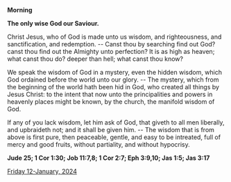 **Morning**

**The only wise God our Saviour.**
 
Christ Jesus, who of God is made unto us wisdom, and righteousness, and sanctification, and redemption. -- Canst thou by searching find out God? canst thou find out the Almighty unto perfection? It is as high as heaven; what canst thou do? deeper than hell; what canst thou know?
 
We speak the wisdom of God in a mystery, even the hidden wisdom, which God ordained before the world unto our glory. -- The mystery, which from the beginning of the world hath been hid in God, who created all things by Jesus Christ: to the intent that now unto the principalities and powers in heavenly places might be known, by the church, the manifold wisdom of God.
 
If any of you lack wisdom, let him ask of God, that giveth to all men liberally, and upbraideth not; and it shall be given him. -- The wisdom that is from above is first pure, then peaceable, gentle, and easy to be intreated, full of mercy and good fruits, without partiality, and without hypocrisy.  

**Jude 25; 1 Cor 1:30; Job 11:7,8; 1 Cor 2:7; Eph 3:9,10; Jas 1:5; Jas 3:17**

[Friday 12-January, 2024](https://t.me/daily_light)
